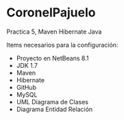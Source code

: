 # CoronelPajuelo
Practica 5, Maven Hibernate Java


Items necesarios para la configuración:
  - Proyecto en NetBeans 8.1
  - JDK 1.7
  - Maven
  - Hibernate
  - GitHub
  - MySQL
  - UML Diagrama de Clases
  - Diagrama Entidad Relación
